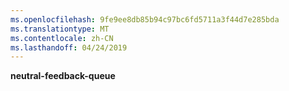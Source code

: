 ```yaml
---
ms.openlocfilehash: 9fe9ee8db85b94c97bc6fd5711a3f44d7e285bda
ms.translationtype: MT
ms.contentlocale: zh-CN
ms.lasthandoff: 04/24/2019
---
```

**neutral-feedback-queue**